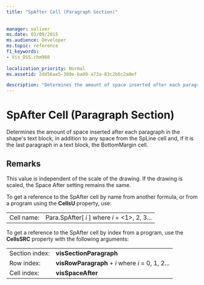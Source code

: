 ```yaml
---
title: "SpAfter Cell (Paragraph Section)"
 
 
manager: soliver
ms.date: 03/09/2015
ms.audience: Developer
ms.topic: reference
f1_keywords:
- Vis_DSS.chm960
 
localization_priority: Normal
ms.assetid: 2dd56ae5-300e-ba09-a73a-83c2b6c2a0ef

description: "Determines the amount of space inserted after each paragraph in the shape's text block, in addition to any space from the SpLine cell and, if it is the last paragraph in a text block, the BottomMargin cell."
---
```


# SpAfter Cell (Paragraph Section)

Determines the amount of space inserted after each paragraph in the shape's text block, in addition to any space from the SpLine cell and, if it is the last paragraph in a text block, the BottomMargin cell.
  
## Remarks

This value is independent of the scale of the drawing. If the drawing is scaled, the Space After setting remains the same.
  
To get a reference to the SpAfter cell by name from another formula, or from a program using the **CellsU** property, use: 
  
|||
|:-----|:-----|
| Cell name:  <br/> | Para.SpAfter[  *i*  ]            where  *i*  = <1>, 2, 3...  <br/> |
   
To get a reference to the SpAfter cell by index from a program, use the **CellsSRC** property with the following arguments: 
  
|||
|:-----|:-----|
| Section index:  <br/> |**visSectionParagraph** <br/> |
| Row index:  <br/> |**visRowParagraph** +  *i*            where  *i*  = 0, 1, 2...  <br/> |
| Cell index:  <br/> |**visSpaceAfter** <br/> |
   

